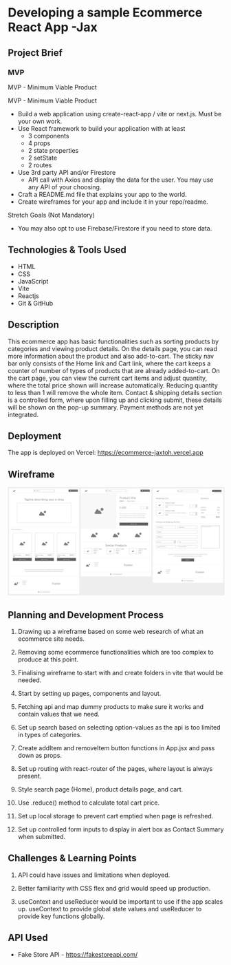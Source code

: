 # Developing a sample Ecommerce React App -Jax

## Project Brief

### MVP

MVP - Minimum Viable Product

MVP - Minimum Viable Product

* Build a web application using create-react-app / vite or next.js. Must be your own work.
* Use React framework to build your application with at least
  * 3 components
  * 4 props
  * 2 state properties
  * 2 setState
  * 2 routes
* Use 3rd party API and/or Firestore
  * API call with Axios and display the data for the user. You may use any API of your choosing.
* Craft a README.md file that explains your app to the world.
* Create wireframes for your app and include it in your repo/readme.

Stretch Goals (Not Mandatory)

* You may also opt to use Firebase/Firestore if you need to store data.


## Technologies & Tools Used

* HTML
* CSS
* JavaScript
* Vite
* Reactjs
* Git & GitHub


## Description

This ecommerce app has basic functionalities such as sorting products by categories and viewing product details. On the details page, you can read more information about the product and also add-to-cart. The sticky nav bar only consists of the Home link and Cart link, where the cart keeps a counter of number of types of products that are already added-to-cart. On the cart page, you can view the current cart items and adjust quantity, where the total price shown will increase automatically. Reducing quantity to less than 1 will remove the whole item. Contact & shipping details section is a controlled form, where upon filling up and clicking submit, these details will be shown on the pop-up summary. Payment methods are not yet integrated.


## Deployment

The app is deployed on Vercel:
https://ecommerce-jaxtoh.vercel.app


## Wireframe
<img src="/src/assets/wireframe.png" />


## Planning and Development Process

1. Drawing up a wireframe based on some web research of what an ecommerce site needs.

2. Removing some ecommerce functionalities which are too complex to produce at this point.

3. Finalising wireframe to start with and create folders in vite that would be needed.

4. Start by setting up pages, components and layout.

5. Fetching api and map dummy products to make sure it works and contain values that we need.

6. Set up search based on selecting option-values as the api is too limited in types of categories.

7. Create addItem and removeItem button functions in App.jsx and pass down as props.

8. Set up routing with react-router of the pages, where layout is always present.

9. Style search page (Home), product details page, and cart.

10. Use .reduce() method to calculate total cart price.

11. Set up local storage to prevent cart emptied when page is refreshed.

12. Set up controlled form inputs to display in alert box as Contact Summary when submitted.


## Challenges & Learning Points

1. API could have issues and limitations when deployed.

2. Better familiarity with CSS flex and grid would speed up production.

3. useContext and useReducer would be important to use if the app scales up. useContext to provide global state values and useReducer to provide key   functions globally.


## API Used

* Fake Store API - https://fakestoreapi.com/
